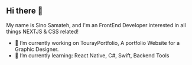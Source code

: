 ## Hi there 👋

My name is Sino Samateh, and I'm an FrontEnd Developer interested in all things NEXTJS & CSS related!

- 🔭 I’m currently working on TourayPortfolio, A portfolio Website for a Graphic Designer.
- 🌱 I’m currently learning: React Native, C#, Swift, Backend Tools

<!--
**SinoDip/SinoDip** is a ✨ _special_ ✨ repository because its `README.md` (this file) appears on your GitHub profile.

Here are some ideas to get you started:

- 🔭 I’m currently working on ...
- 🌱 I’m currently learning ...
- 👯 I’m looking to collaborate on ...
- 🤔 I’m looking for help with ...
- 💬 Ask me about ...
- 📫 How to reach me: ...
- 😄 Pronouns: ...
- ⚡ Fun fact: ...
-->
